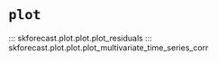 # `plot`

::: skforecast.plot.plot.plot_residuals
::: skforecast.plot.plot.plot_multivariate_time_series_corr